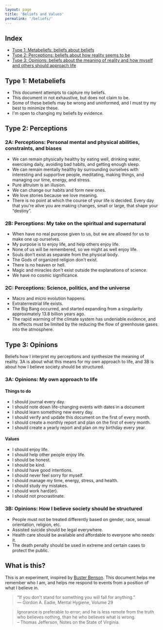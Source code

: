 ```yaml
---
layout: page
title: 'Beliefs and Values'
permalink: '/beliefs/'
---
```


## Index

- [Type 1: Metabeliefs: beliefs about beliefs](#type-1-metabeliefs)
- [Type 2: Perceptions: beliefs about how reality seems to be](#type-2-perceptions)
- [Type 3: Opinions: beliefs about the meaning of reality and how myself and others should approach life](#type-3-opinions)

## Type 1: Metabeliefs

- This document attempts to capture my beliefs.
- This document in not exhaustive, but does not claim to be.
- Some of these beliefs may be wrong and uninformed, and I must try my best to minimize these.
- I'm open to changing my beliefs by evidence.

## Type 2: Perceptions

### 2A: Perceptions: Personal mental and physical abilities, constraints, and biases

- We can remain physically healthy by eating well, drinking water, exercising daily, avoiding bad habits, and getting enough sleep.
- We can remain mentally healthy by surrounding ourselves with interesting and supportive people, meditating, making things, and managing our time, energy, and stress.
- Pure altruism is an illusion.
- We can change our habits and form new ones.
- We love stories because we love meaning.
- There is no point at which the course of your life is decided. Every day that you're alive you are making changes, small or large, that shape your “destiny”.

### 2B: Perceptions: My take on the spiritual and supernatural

- When have no real purpose given to us, but we are allowed for us to make one up ourselves.
- My purpose is to enjoy life, and help others enjoy life.
- None of us will be remembered, so we might as well enjoy life.
- Souls don't exist as separate from the physical body.
- The Gods of organized religion don't exist.
- There is no heaven or hell.
- Magic and miracles don't exist outside the explanations of science.
- We have no cosmic significance.

### 2C: Perceptions: Science, politics, and the universe

- Macro and micro evolution happens.
- Extraterrestrial life exists.
- The Big Bang occurred, and started expanding from a singularity approximately 13.8 billion years ago.
- The rapid warming of the climate system has undeniable evidence, and its effects must be limited by the reducing the flow of greenhouse gases into the atmosphere.

## Type 3: Opinions

Beliefs how I interpret my perceptions and synthesize the meaning of reality. 3A is about what this means for my own approach to life, and 3B is about how I believe society should be structured.

### 3A: Opinions: My own approach to life

#### Things to do

- I should journal every day.
- I should note down life-changing events with dates in a document
- I should learn something new every day.
- I should verify and update this document on the first of every month.
- I should create a monthly report and plan on the first of every month.
- I should create a yearly report and plan on my birthday every year.

#### Values

- I should enjoy life.
- I should help other people enjoy life.
- I should be honest.
- I should be kind.
- I should have good intentions.
- I should never feel sorry for myself.
- I should manage my time, energy, stress, and health.
- I should study my mistakes.
- I should work hard(er).
- I should not procrastinate.

### 3B: Opinions: How I believe society should be structured

- People must not be treated differently based on gender, race, sexual orientation, religion, etc.
- Assisted suicide should be legal everywhere.
- Health care should be available and affordable to everyone who needs it.
- The death penalty should be used in extreme and certain cases to protect the public.

## What is this?

This is an experiment, inspired by [Buster Benson](http://bustr.me/post/21579186643/my-sunday-experiment-what-do-i-believe). This document helps me remember who I am, and helps me respond to events from a position of what I believe in.

> “If you don't stand for something you will fall for anything.”
<br/>― Gordon A. Eadie, Mental Hygiene, Volume 29

> Ignorance is preferable to error; and he is less remote from the truth who believes nothing, than he who believes what is wrong.
<br/>– Thomas Jefferson, Notes on the State of Virginia.
